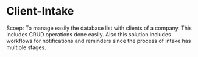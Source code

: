 # Client-Intake

Scoep: To manage easily the database list with clients of a company. This includes CRUD operations done easily. Also this solution includes workflows for notifications and reminders since the process of intake has multiple stages.

